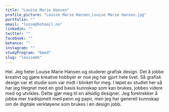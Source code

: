 ```yaml
---
title: "Louise Marie Hansen"
profile_picture: "Louise Marie Hansen_Louise Marie Hansen.jpg"
portfolio: ""
email: "losse@hotmail.no"
linkedin: ""
twitter: ""
facebook: ""
behance: ""
instagram: ""
studyProgram: "bmed"
slug: "louisemh"
---
```


Hei. Jeg heter Louise Marie Hansen og studerer grafisk design. Det å jobbe kreativt og gjøre kreative hobbyer er noe jeg har gjort hele livet. Så grafisk design var et studie som var midt i blinket for meg.
I løpet av studiet her så har jeg tilegnet med en god basis kunnskap som kan brukes, jobbes videre med og utvikles. Dette gjør meg til en allsidig designer. Jeg foretrekker å jobbe mer tradisjonelt med penn og papir, men jeg har generell kunnskap om de digitale verktøyene som brukes i en design jobb.
